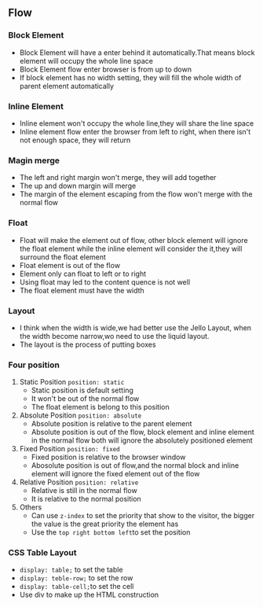 ## Flow
### Block Element
- Block Element will have a enter behind it automatically.That means block element will occupy the whole line space 
- Block Element flow enter browser is from up to down
- If block element has no width setting, they will fill the whole width of parent element automatically

### Inline Element
- Inline element won't occupy the whole line,they will share the line space
- Inline element flow enter the browser from left to right, when there isn't not enough space, they will return 

### Magin merge
- The left and right margin won't merge, they will add together
- The up and down margin will merge
- The margin of the element escaping from the flow won't merge with the normal flow

### Float
- Float will make the element out of flow, other block element will ignore the float element while the inline element will consider the it,they will surround the float element
- Float element is out of the flow 
- Element only can float to left or to right
- Using float may led to the content quence is not well
- The float element must have the width

### Layout
- I think when the width is wide,we had better use the Jello Layout, when the width become narrow,wo need to use the liquid layout.
- The layout is the process of putting boxes

### Four position
1. Static Position `position: static`
    - Static position is default setting
    - It won't be out of the normal flow
    - The float element is belong to this position
2.  Absolute Position `position: absolute`
    - Absolute position is relative to the parent element
    - Absolute position is out of the flow, block element and inline element  in the normal flow both will ignore the absolutely positioned element
3. Fixed Position `position: fixed`
    - Fixed position is relative to the browser window
    - Abosolute position is out of flow,and the normal block and inline element will ignore the fixed element out of the flow
4. Relative Position `position: relative`
    - Relative is still in the normal flow
    - It is relative to the normal position
5. Others
    - Can use `z-index` to set the priority that show to the visitor, the bigger the value is the great priority the element has
    - Use the `top right bottom left`to set the position

### CSS Table Layout
- `display: table;` to set the table
- `display: teble-row;` to set the row
- `display: table-cell;`to set the cell
- Use div to make up the HTML construction

